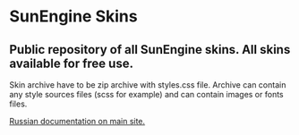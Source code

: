 # SunEngine Skins
## Public repository of all SunEngine skins. All skins available for free use.

Skin archive have to be zip archive with styles.css file.
Archive can contain any style sources files (scss for example) and can contain images or fonts files.

[Russian documentation on main site.](https://sunengine.site/docs/56)